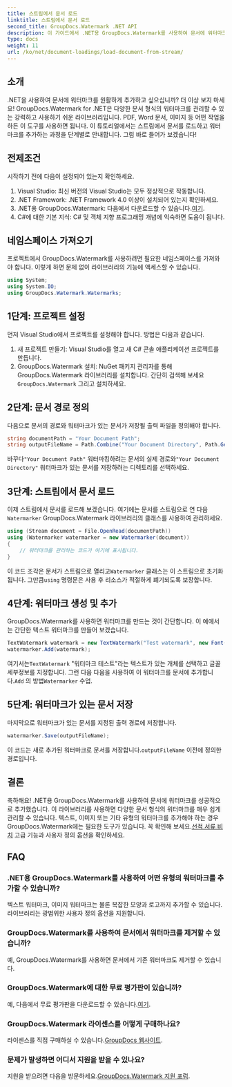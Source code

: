 ```yaml
---
title: 스트림에서 문서 로드
linktitle: 스트림에서 문서 로드
second_title: GroupDocs.Watermark .NET API
description: 이 가이드에서 .NET용 GroupDocs.Watermark를 사용하여 문서에 워터마크를 추가하는 방법을 알아보세요. 문서 보안을 강화하려는 개발자에게 적합합니다.
type: docs
weight: 11
url: /ko/net/document-loadings/load-document-from-stream/
---
```

## 소개
.NET을 사용하여 문서에 워터마크를 원활하게 추가하고 싶으십니까? 더 이상 보지 마세요! GroupDocs.Watermark for .NET은 다양한 문서 형식의 워터마크를 관리할 수 있는 강력하고 사용하기 쉬운 라이브러리입니다. PDF, Word 문서, 이미지 등 어떤 작업을 하든 이 도구를 사용하면 됩니다. 이 튜토리얼에서는 스트림에서 문서를 로드하고 워터마크를 추가하는 과정을 단계별로 안내합니다. 그럼 바로 들어가 보겠습니다!
## 전제조건
시작하기 전에 다음이 설정되어 있는지 확인하세요.
1. Visual Studio: 최신 버전의 Visual Studio는 모두 정상적으로 작동합니다.
2. .NET Framework: .NET Framework 4.0 이상이 설치되어 있는지 확인하세요.
3.  .NET용 GroupDocs.Watermark: 다음에서 다운로드할 수 있습니다.[여기](https://releases.groupdocs.com/Watermark/net/).
4. C#에 대한 기본 지식: C# 및 객체 지향 프로그래밍 개념에 익숙하면 도움이 됩니다.

## 네임스페이스 가져오기
프로젝트에서 GroupDocs.Watermark를 사용하려면 필요한 네임스페이스를 가져와야 합니다. 이렇게 하면 문제 없이 라이브러리의 기능에 액세스할 수 있습니다.
```csharp
using System;
using System.IO;
using GroupDocs.Watermark.Watermarks;
```
## 1단계: 프로젝트 설정
먼저 Visual Studio에서 프로젝트를 설정해야 합니다. 방법은 다음과 같습니다.
1. 새 프로젝트 만들기: Visual Studio를 열고 새 C# 콘솔 애플리케이션 프로젝트를 만듭니다.
2.  GroupDocs.Watermark 설치: NuGet 패키지 관리자를 통해 GroupDocs.Watermark 라이브러리를 설치합니다. 간단히 검색해 보세요`GroupDocs.Watermark` 그리고 설치하세요.
## 2단계: 문서 경로 정의
다음으로 문서의 경로와 워터마크가 있는 문서가 저장될 출력 파일을 정의해야 합니다.
```csharp
string documentPath = "Your Document Path";
string outputFileName = Path.Combine("Your Document Directory", Path.GetFileName(documentPath));
```
 바꾸다`"Your Document Path"` 워터마킹하려는 문서의 실제 경로와`"Your Document Directory"` 워터마크가 있는 문서를 저장하려는 디렉토리를 선택하세요.
## 3단계: 스트림에서 문서 로드
이제 스트림에서 문서를 로드해 보겠습니다. 여기에는 문서를 스트림으로 연 다음`Watermarker` GroupDocs.Watermark 라이브러리의 클래스를 사용하여 관리하세요.
```csharp
using (Stream document = File.OpenRead(documentPath))
using (Watermarker watermarker = new Watermarker(document))
{
    // 워터마크를 관리하는 코드가 여기에 표시됩니다.
}
```
 이 코드 조각은 문서가 스트림으로 열리고`Watermarker` 클래스는 이 스트림으로 초기화됩니다. 그만큼`using` 명령문은 사용 후 리소스가 적절하게 폐기되도록 보장합니다.
## 4단계: 워터마크 생성 및 추가
GroupDocs.Watermark를 사용하면 워터마크를 만드는 것이 간단합니다. 이 예에서는 간단한 텍스트 워터마크를 만들어 보겠습니다.
```csharp
TextWatermark watermark = new TextWatermark("Test watermark", new Font("Arial", 12));
watermarker.Add(watermark);
```
 여기서는`TextWatermark` "워터마크 테스트"라는 텍스트가 있는 개체를 선택하고 글꼴 세부정보를 지정합니다. 그런 다음 다음을 사용하여 이 워터마크를 문서에 추가합니다.`Add` 의 방법`Watermarker` 수업.
## 5단계: 워터마크가 있는 문서 저장
마지막으로 워터마크가 있는 문서를 지정된 출력 경로에 저장합니다.
```csharp
watermarker.Save(outputFileName);
```
 이 코드는 새로 추가된 워터마크로 문서를 저장합니다.`outputFileName` 이전에 정의한 경로입니다.

## 결론
축하해요! .NET용 GroupDocs.Watermark를 사용하여 문서에 워터마크를 성공적으로 추가했습니다. 이 라이브러리를 사용하면 다양한 문서 형식의 워터마크를 매우 쉽게 관리할 수 있습니다. 텍스트, 이미지 또는 기타 유형의 워터마크를 추가해야 하는 경우 GroupDocs.Watermark에는 필요한 도구가 있습니다. 꼭 확인해 보세요.[선적 서류 비치](https://reference.groupdocs.com/Watermark/net/) 고급 기능과 사용자 정의 옵션을 확인하세요.
## FAQ
### .NET용 GroupDocs.Watermark를 사용하여 어떤 유형의 워터마크를 추가할 수 있습니까?
텍스트 워터마크, 이미지 워터마크는 물론 복잡한 모양과 로고까지 추가할 수 있습니다. 라이브러리는 광범위한 사용자 정의 옵션을 지원합니다.
### GroupDocs.Watermark를 사용하여 문서에서 워터마크를 제거할 수 있습니까?
예, GroupDocs.Watermark를 사용하면 문서에서 기존 워터마크도 제거할 수 있습니다.
### GroupDocs.Watermark에 대한 무료 평가판이 있습니까?
 예, 다음에서 무료 평가판을 다운로드할 수 있습니다.[여기](https://releases.groupdocs.com/).
### GroupDocs.Watermark 라이센스를 어떻게 구매하나요?
라이센스를 직접 구매하실 수 있습니다.[GroupDocs 웹사이트](https://purchase.groupdocs.com/buy).
### 문제가 발생하면 어디서 지원을 받을 수 있나요?
 지원을 받으려면 다음을 방문하세요.[GroupDocs.Watermark 지원 포럼](https://forum.groupdocs.com/c/watermark/19).